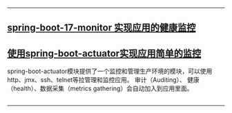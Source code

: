 ----
## [spring-boot-17-monitor 实现应用的健康监控](https://github.com/timebusker/spring-boot/tree/master/spring-boot-17-monitor/)

## [使用spring-boot-actuator实现应用简单的监控](https://github.com/timebusker/spring-boot/tree/master/spring-boot-17-monitor/spring-boot-17-monitor-actuator/)
spring-boot-actuator模块提供了一个监控和管理生产环境的模块，可以使用http、jmx、ssh、telnet等拉管理和监控应用。
审计（Auditing）、 健康（health）、数据采集（metrics gathering）会自动加入到应用里面。

## 

## 

## 

----